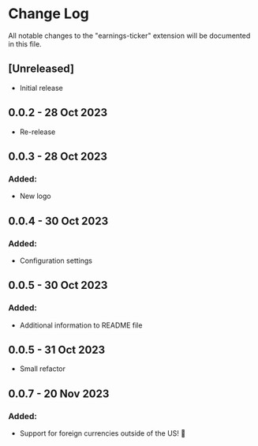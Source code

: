 # Change Log

All notable changes to the "earnings-ticker" extension will be documented in this file.

## [Unreleased]

- Initial release

## 0.0.2 - 28 Oct 2023

- Re-release

## 0.0.3 - 28 Oct 2023

### Added:

- New logo

## 0.0.4 - 30 Oct 2023

### Added:

- Configuration settings

## 0.0.5 - 30 Oct 2023

### Added:

- Additional information to README file

## 0.0.5 - 31 Oct 2023

- Small refactor

## 0.0.7 - 20 Nov 2023

### Added:

- Support for foreign currencies outside of the US! 🎉
